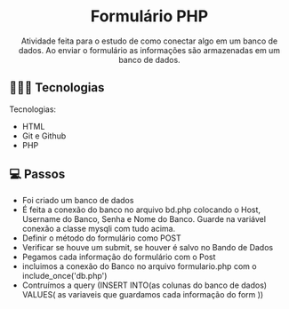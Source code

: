 <h1 align="center"> Formulário PHP </h1>

<p align="center">
Atividade feita para o estudo de como conectar algo em um banco de dados. Ao enviar o formulário as informações são armazenadas em um banco de dados.<br/>
</p>

## 👩🏽‍💻 Tecnologias

Tecnologias:

- HTML
- Git e Github
- PHP

## 💻 Passos

- Foi criado um banco de dados
- É feita a conexão do banco no arquivo bd.php colocando o Host, Username do Banco, Senha e Nome do Banco. Guarde na variável conexão a classe mysqli com tudo acima.
- Definir o método do formulário como POST
- Verificar se houve um submit, se houver é salvo no Bando de Dados
- Pegamos cada informação do formulário com o Post
- incluimos a conexão do Banco no arquivo formulario.php com o include_once('db.php')
- Contruímos a query (INSERT INTO(as colunas do banco de dados) VALUES( as variaveis que guardamos cada informação do form ))

